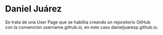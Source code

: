 # Daniel Juárez

Se trata de una User Page que se habilita creando un repositorio GitHub con la convención username.github.io, en este caso danieljuarezp.github.io.
